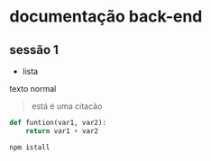 # documentação back-end

## sessão 1

- lista

texto normal
> está é uma citacão

```python 
def funtion(var1, var2):
    return var1 + var2
```

```bash 
npm istall
```
